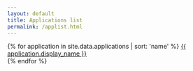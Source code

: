 ```yaml
---
layout: default
title: Applications list
permalink: /applist.html
---
```

{% for application in site.data.applications | sort: 'name' %}
<a href="{{ application.url }}">{{ application.display_name }}</a><br>
{% endfor %}
